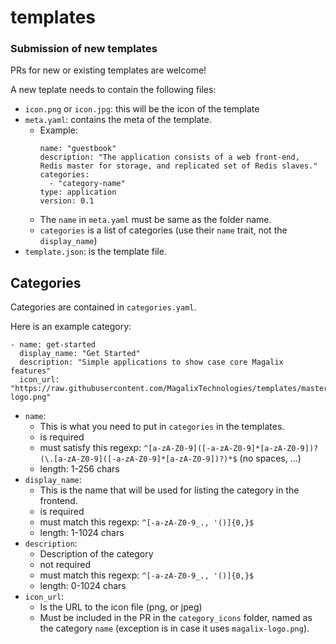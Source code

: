 # templates

### Submission of new templates

PRs for new or existing templates are welcome!

A new teplate needs to contain the following files:
  - `icon.png` or `icon.jpg`: this will be the icon of the template
  - `meta.yaml`: contains the meta of the template.
    - Example:
      ```
      name: "guestbook"
      description: "The application consists of a web front-end, Redis master for storage, and replicated set of Redis slaves."
      categories:
        - "category-name"
      type: application
      version: 0.1
      ```
    - The `name` in `meta.yaml` must be same as the folder name.
    - `categories` is a list of categories (use their `name` trait, not the `display_name`)
  - `template.json`: is the template file.

## Categories

Categories are contained in `categories.yaml`.

Here is an example category:

```
- name: get-started
  display_name: "Get Started"
  description: "Simple applications to show case core Magalix features"
  icon_url: "https://raw.githubusercontent.com/MagalixTechnologies/templates/master/category_icons/magalix-logo.png"
```

- `name`:
    - This is what you need to put in `categories` in the templates.
    - is required
    - must satisfy this regexp: `^[a-zA-Z0-9]([-a-zA-Z0-9]*[a-zA-Z0-9])?(\.[a-zA-Z0-9]([-a-zA-Z0-9]*[a-zA-Z0-9])?)*$` (no spaces, ...)
    - length: 1-256 chars
- `display_name`:
    - This is the name that will be used for listing the category in the frontend.
    - is required
    - must match this regexp: `^[-a-zA-Z0-9_., '()]{0,}$`
    - length: 1-1024 chars
- `description`:
    - Description of the category
    - not required
    - must match this regexp: `^[-a-zA-Z0-9_., '()]{0,}$`
    - length: 0-1024 chars
- `icon_url`:
    - Is the URL to the icon file (png, or jpeg)
    - Must be included in the PR in the `category_icons` folder, named as the category `name` (exception is in case it uses `magalix-logo.png`).
